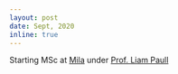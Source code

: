 ```yaml
---
layout: post
date: Sept, 2020
inline: true
---
```


Starting MSc at [Mila](https://mila.quebec/en/) under [Prof. Liam Paull](https://liampaull.ca/)
 